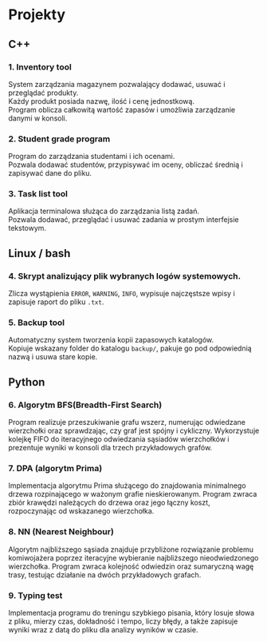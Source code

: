 # Projekty
## C++

### 1. Inventory tool
System zarządzania magazynem pozwalający dodawać, usuwać i przeglądać produkty.  
Każdy produkt posiada nazwę, ilość i cenę jednostkową.  
Program oblicza całkowitą wartość zapasów i umożliwia zarządzanie danymi w konsoli.

### 2. Student grade program
Program do zarządzania studentami i ich ocenami.  
Pozwala dodawać studentów, przypisywać im oceny, obliczać średnią i zapisywać dane do pliku.

### 3. Task list tool
Aplikacja terminalowa służąca do zarządzania listą zadań.  
Pozwala dodawać, przeglądać i usuwać zadania w prostym interfejsie tekstowym.

## Linux / bash

### 4. Skrypt analizujący plik wybranych logów systemowych.  
Zlicza wystąpienia `ERROR`, `WARNING`, `INFO`, 
wypisuje najczęstsze wpisy i zapisuje raport do pliku `.txt`.

### 5. Backup tool
Automatyczny system tworzenia kopii zapasowych katalogów.  
Kopiuje wskazany folder do katalogu `backup/`, pakuje go pod odpowiednią nazwą
i usuwa stare kopie.

## Python

### 6. Algorytm BFS(Breadth-First Search)
Program realizuje przeszukiwanie grafu wszerz, numerując odwiedzane wierzchołki oraz sprawdzając, czy graf jest spójny i cykliczny. Wykorzystuje kolejkę FIFO do iteracyjnego odwiedzania sąsiadów wierzchołków i prezentuje wyniki w konsoli dla trzech przykładowych grafów.

### 7. DPA (algorytm Prima)
Implementacja algorytmu Prima służącego do znajdowania minimalnego drzewa rozpinającego w ważonym grafie nieskierowanym. Program zwraca zbiór krawędzi należących do drzewa oraz jego łączny koszt, rozpoczynając od wskazanego wierzchołka.

### 8. NN (Nearest Neighbour)
Algorytm najbliższego sąsiada znajduje przybliżone rozwiązanie problemu komiwojażera poprzez iteracyjne wybieranie najbliższego nieodwiedzonego wierzchołka. Program zwraca kolejność odwiedzin oraz sumaryczną wagę trasy, testując działanie na dwóch przykładowych grafach.

### 9. Typing test
Implementacja programu do treningu szybkiego pisania, który losuje słowa z pliku, mierzy czas, dokładność i tempo, liczy błędy, a także zapisuje wyniki wraz z datą do pliku dla analizy wyników w czasie.
